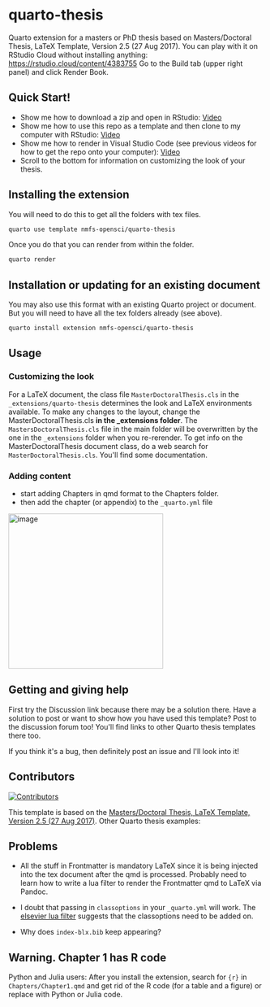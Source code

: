 # quarto-thesis

Quarto extension for a masters or PhD thesis based on Masters/Doctoral Thesis, LaTeX Template, Version 2.5 (27 Aug 2017). You can play with it on RStudio Cloud without installing anything: https://rstudio.cloud/content/4383755  Go to the Build tab (upper right panel) and click Render Book.

## Quick Start!

* Show me how to download a zip and open in RStudio: [Video](https://youtu.be/33l8GhtUfnU)
* Show me how to use this repo as a template and then clone to my computer with RStudio: [Video](https://youtu.be/smzNQtogSaI)
* Show me how to render in Visual Studio Code (see previous videos for how to get the repo onto your computer): [Video](https://youtu.be/IJe3A8-Ee2E)
* Scroll to the bottom for information on customizing the look of your thesis.


## Installing the extension

You will need to do this to get all the folders with tex files.

```bash
quarto use template nmfs-opensci/quarto-thesis
```

Once you do that you can render from within the folder.

```bash
quarto render
```

## Installation or updating for an existing document

You may also use this format with an existing Quarto project or document. But you will need to have all the tex folders already (see above).

```bash
quarto install extension nmfs-opensci/quarto-thesis
```

## Usage

### Customizing the look

For a LaTeX document, the class file `MasterDoctoralThesis.cls` in the `_extensions/quarto-thesis` determines the look and LaTeX environments available. To make any changes to the layout, change the MasterDoctoralThesis.cls **in the _extensions folder**. The `MastersDoctoralThesis.cls` file in the main folder will be overwritten by the one in the `_extensions` folder when you re-rerender.  To get info on the MasterDoctoralThesis document class, do a web search for `MasterDoctoralThesis.cls`. You'll find some documentation.

### Adding content

* start adding Chapters in qmd format to the Chapters folder.
* then add the chapter (or appendix) to the `_quarto.yml` file

<img width="305" alt="image" src="https://github.com/nmfs-opensci/quarto-thesis/assets/2545978/3cbd21f5-185f-4930-8699-a623af15fd84">


## Getting and giving help

First try the Discussion link because there may be a solution there. Have a solution to post or want to show how you have used this template? Post to the discussion forum too! You'll find links to other Quarto thesis templates there too.

If you think it's a bug, then definitely post an issue and I'll look into it! 

## Contributors

[![Contributors](https://contrib.rocks/image?repo=nmfs-opensci/quarto-thesis)](https://github.com/nmfs-opensci/quarto-thesis/graphs/contributors)

This template is based on the [Masters/Doctoral Thesis, LaTeX Template, Version 2.5 (27 Aug 2017)](https://www.latextemplates.com/template/masters-doctoral-thesis). Other Quarto thesis examples:


## Problems

* All the stuff in Frontmatter is mandatory LaTeX since it is being injected into the tex document after the qmd is processed. Probably need to learn how to write a lua filter to render the Frontmatter qmd to LaTeX via Pandoc.

* I doubt that passing in `classoptions` in your `_quarto.yml` will work. The [elsevier lua filter](https://github.com/quarto-journals/elsevier/blob/main/_extensions/elsevier/elsevier.lua) suggests that the classoptions need to be added on.

* Why does `index-blx.bib` keep appearing?

## Warning. Chapter 1 has R code

Python and Julia users: After you install the extension, search for `{r}` in `Chapters/Chapter1.qmd` and get rid of the R code (for a table and a figure) or replace with Python or Julia code.
